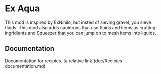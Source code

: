 # Ex Aqua
This mod is inspired by ExNihilo, but insted of sieving gravel, you sieve fluids. This mod also adds cauldrons that use fluids and items as crafting ingridients and Squeezer that you can jump on to mesh items into liquids. 

## Documentation
Documentation for recipies. [a relative link](doc/Recipies documentation.md)
